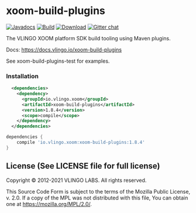# xoom-build-plugins

[![Javadocs](http://javadoc.io/badge/io.vlingo.xoom/xoom-build-plugins.svg?color=brightgreen)](http://javadoc.io/doc/io.vlingo.xoom/xoom-build-plugins) [![Build](https://github.com/vlingo/xoom-build-plugins/workflows/Build/badge.svg)](https://github.com/vlingo/xoom-build-plugins/actions?query=workflow%3ABuild) [![Download](https://img.shields.io/maven-central/v/io.vlingo.xoom/xoom-build-plugins?label=maven)](https://search.maven.org/artifact/io.vlingo.xoom/xoom-build-plugins) [![Gitter chat](https://badges.gitter.im/gitterHQ/gitter.png)](https://gitter.im/vlingo-platform-java/community/)

The VLINGO XOOM platform SDK build tooling using Maven plugins.

Docs: https://docs.vlingo.io/xoom-build-plugins

See xoom-build-plugins-test for examples.

### Installation

```xml
  <dependencies>
    <dependency>
      <groupId>io.vlingo.xoom</groupId>
      <artifactId>xoom-build-plugins</artifactId>
      <version>1.8.4</version>
      <scope>compile</scope>
    </dependency>
  </dependencies>
```

```gradle
dependencies {
    compile 'io.vlingo.xoom:xoom-build-plugins:1.8.4'
}
```

License (See LICENSE file for full license)
-------------------------------------------
Copyright © 2012-2021 VLINGO LABS. All rights reserved.

This Source Code Form is subject to the terms of the
Mozilla Public License, v. 2.0. If a copy of the MPL
was not distributed with this file, You can obtain
one at https://mozilla.org/MPL/2.0/.
